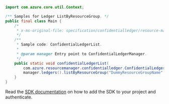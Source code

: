 ```java
import com.azure.core.util.Context;

/** Samples for Ledger ListByResourceGroup. */
public final class Main {
    /*
     * x-ms-original-file: specification/confidentialledger/resource-manager/Microsoft.ConfidentialLedger/stable/2022-05-13/examples/ConfidentialLedger_List.json
     */
    /**
     * Sample code: ConfidentialLedgerList.
     *
     * @param manager Entry point to ConfidentialLedgerManager.
     */
    public static void confidentialLedgerList(
        com.azure.resourcemanager.confidentialledger.ConfidentialLedgerManager manager) {
        manager.ledgers().listByResourceGroup("DummyResourceGroupName", null, Context.NONE);
    }
}
```

Read the [SDK documentation](https://github.com/Azure/azure-sdk-for-java/blob/azure-resourcemanager-confidentialledger_1.0.0-beta.1/sdk/confidentialledger/azure-resourcemanager-confidentialledger/README.md) on how to add the SDK to your project and authenticate.
